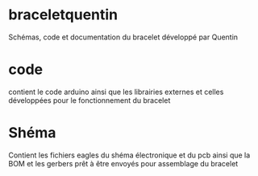 # braceletquentin
Schémas, code et documentation du bracelet développé par Quentin

# code
contient le code arduino ainsi que les librairies externes et celles développées pour le fonctionnement du bracelet

# Shéma
Contient les fichiers eagles du shéma électronique et du pcb ainsi que la BOM et les gerbers prêt à être envoyés pour assemblage du bracelet
